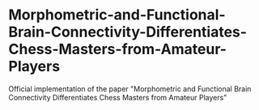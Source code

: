 # Morphometric-and-Functional-Brain-Connectivity-Differentiates-Chess-Masters-from-Amateur-Players
Official implementation of the paper "Morphometric and Functional Brain Connectivity Differentiates Chess Masters from Amateur Players"
